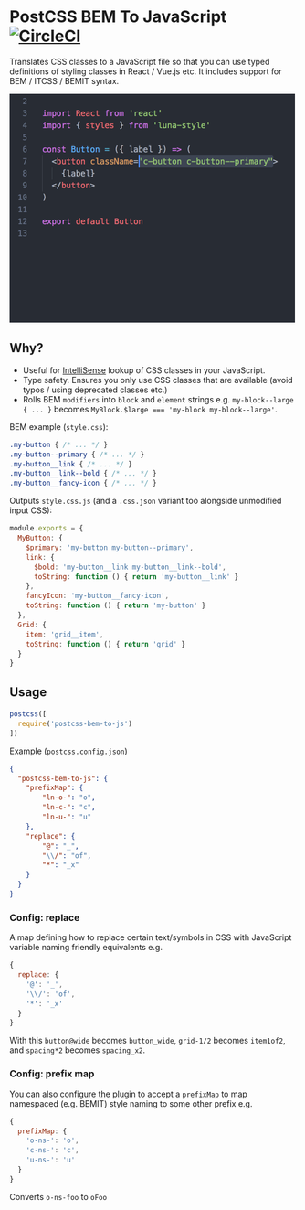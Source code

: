 # PostCSS BEM To JavaScript [![CircleCI](https://circleci.com/gh/WebSeed/postcss-bem-to-js.svg?style=svg)](https://circleci.com/gh/WebSeed/postcss-bem-to-js)

Translates CSS classes to a JavaScript file so that you can use typed definitions of styling classes in React / Vue.js etc. It includes support for BEM / ITCSS / BEMIT syntax.

![demo](assets/demo.gif)

## Why?

* Useful for [IntelliSense](https://code.visualstudio.com/docs/editor/intellisense) lookup of CSS classes in your JavaScript.
* Type safety. Ensures you only use CSS classes that are available (avoid typos / using deprecated classes etc.)
* Rolls BEM `modifiers` into `block` and `element` strings e.g. `my-block--large { ... }` becomes `MyBlock.$large === 'my-block my-block--large'`.

BEM example (`style.css`):

```css
.my-button { /* ... */ }
.my-button--primary { /* ... */ }
.my-button__link { /* ... */ }
.my-button__link--bold { /* ... */ }
.my-button__fancy-icon { /* ... */ }
```

Outputs `style.css.js` (and a `.css.json` variant too alongside unmodified input CSS):

```js
module.exports = {
  MyButton: {
    $primary: 'my-button my-button--primary',
    link: {
      $bold: 'my-button__link my-button__link--bold',
      toString: function () { return 'my-button__link' }
    },
    fancyIcon: 'my-button__fancy-icon',
    toString: function () { return 'my-button' }
  },
  Grid: {
    item: 'grid__item',
    toString: function () { return 'grid' }
  }
}
```

## Usage

```js
postcss([
  require('postcss-bem-to-js')
])
```

Example (`postcss.config.json`)

```json
{
  "postcss-bem-to-js": {
    "prefixMap": {
        "ln-o-": "o",
        "ln-c-": "c",
        "ln-u-": "u"
    },
    "replace": {
        "@": "_",
        "\\/": "of",
        "*": "_x"
    }
  }
}
```

### Config: replace

A map defining how to replace certain text/symbols in CSS with JavaScript variable naming friendly equivalents e.g.

```js
{
  replace: {
    '@': '_',
    '\\/': 'of',
    '*': '_x'
  }
}
```

With this `button@wide` becomes `button_wide`, `grid-1/2` becomes `item1of2`, and `spacing*2` becomes `spacing_x2`.

### Config: prefix map

You can also configure the plugin to accept a `prefixMap` to map namespaced (e.g. BEMIT) style naming to some other prefix e.g.

```js
{
  prefixMap: {
    'o-ns-': 'o',
    'c-ns-': 'c',
    'u-ns-': 'u'
  }
}
```

Converts `o-ns-foo` to `oFoo`
